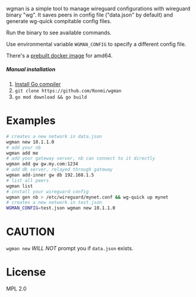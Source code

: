 wgman is a simple tool to manage wireguard configurations with wireguard binary "wg". It saves peers in config file ("data.json" by default) and generate wg-quick compitable config files.

Run the binary to see available commands.

Use environmental variable `WGMAN_CONFIG` to specify a different config file.

There's a [prebuilt docker image](https://hub.docker.com/r/ronmi/wgman) for amd64.

##### Manual installation

1. [Install Go compiler](https://golang.org/dl/)
2. `git clone https://github.com/Ronmi/wgman`
3. `go mod download && go build`

# Examples

```sh
# creates a new network in data.json
wgman new 10.1.1.0
# add your nb
wgman add me
# add your gateway server, nb can connect to it directly
wgman add gw gw.my.com:1234
# add db server, relayed through gateway
wgman add-inner gw db 192.168.1.5
# list all peers
wgman list
# install your wireguard config
wgman gen nb > /etc/wireguard/mynet.conf && wg-quick up mynet
# creates a new network in test.json
WGMAN_CONFIG=test.json wgman new 10.1.1.0
```

# CAUTION

`wgman new` *WILL NOT* prompt you if `data.json` exists.

# License

MPL 2.0
